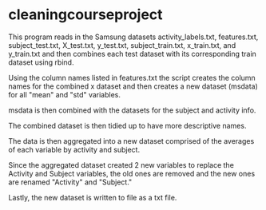 cleaningcourseproject
=====================
This program reads in the Samsung datasets activity_labels.txt, features.txt, subject_test.txt, X_test.txt, y_test.txt, subject_train.txt, x_train.txt, and y_train.txt and then combines each test dataset with its corresponding train dataset using rbind.

Using the column names listed in features.txt the script creates the column names for the combined x dataset and then creates a new dataset (msdata) for all "mean" and "std" variables.

msdata is then combined with the datasets for the subject and activity info.

The combined dataset is then tidied up to have more descriptive names.

The data is then aggregated into a new dataset comprised of the averages of each variable by activity and subject.

Since the aggregated dataset created 2 new variables to replace the Activity and Subject variables, the old ones are removed and the new ones are renamed "Activity" and "Subject."

Lastly, the new dataset is written to file as a txt file.
